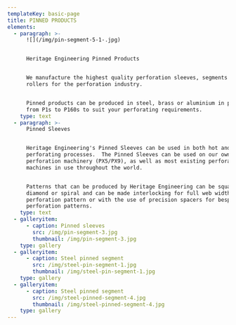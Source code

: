 ```yaml
---
templateKey: basic-page
title: PINNED PRODUCTS
elements:
  - paragraph: >-
      ![](/img/pin-segment-5-1-.jpg)


      Heritage Engineering Pinned Products


      We manufacture the highest quality perforation sleeves, segments and pin
      rollers for the perforation industry.


      Pinned products can be produced in steel, brass or aluminium in patterns
      from P1s to P160s to suit your perforating requirements.
    type: text
  - paragraph: >-
      Pinned Sleeves


      Heritage Engineering's Pinned Sleeves can be used in both hot and cold
      perforating processes.  The Pinned Sleeves can be used on our own
      perforation machinery (PX5/PX9), as well as most existing perforating
      machines in use throughout the world.


      Patterns that can be produced by Heritage Engineering can be square,
      diamond or spiral and can be made interlocking for full web width
      perforation pattern or with the use of precision spacers for bespoke
      perforation patterns.
    type: text
  - galleryitem:
      - caption: Pinned sleeves
        src: /img/pin-segment-3.jpg
        thumbnail: /img/pin-segment-3.jpg
    type: gallery
  - galleryitem:
      - caption: Steel pinned segment
        src: /img/steel-pin-segment-1.jpg
        thumbnail: /img/steel-pin-segment-1.jpg
    type: gallery
  - galleryitem:
      - caption: Steel pinned segment
        src: /img/steel-pinned-segment-4.jpg
        thumbnail: /img/steel-pinned-segment-4.jpg
    type: gallery
---
```


